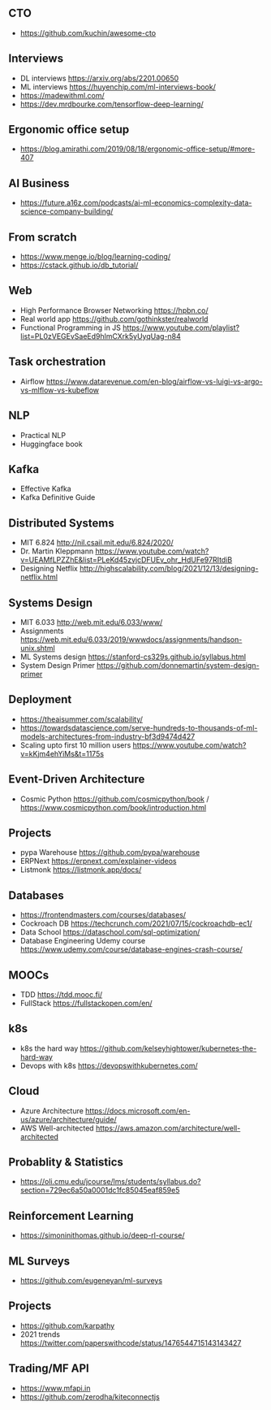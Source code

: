 ## CTO
  - https://github.com/kuchin/awesome-cto

## Interviews
  - DL interviews https://arxiv.org/abs/2201.00650
  - ML interviews https://huyenchip.com/ml-interviews-book/
  - https://madewithml.com/
  - https://dev.mrdbourke.com/tensorflow-deep-learning/
  
## Ergonomic office setup
  - https://blog.amirathi.com/2019/08/18/ergonomic-office-setup/#more-407

## AI Business
  - https://future.a16z.com/podcasts/ai-ml-economics-complexity-data-science-company-building/

## From scratch
  - https://www.menge.io/blog/learning-coding/
  - https://cstack.github.io/db_tutorial/
  
## Web
  - High Performance Browser Networking https://hpbn.co/
  - Real world app https://github.com/gothinkster/realworld
  - Functional Programming in JS https://www.youtube.com/playlist?list=PL0zVEGEvSaeEd9hlmCXrk5yUyqUag-n84

## Task orchestration
  - Airflow https://www.datarevenue.com/en-blog/airflow-vs-luigi-vs-argo-vs-mlflow-vs-kubeflow
  
## NLP

- Practical NLP
- Huggingface book

## Kafka
- Effective Kafka
- Kafka Definitive Guide

## Distributed Systems
- MIT 6.824 http://nil.csail.mit.edu/6.824/2020/
- Dr. Martin Kleppmann https://www.youtube.com/watch?v=UEAMfLPZZhE&list=PLeKd45zvjcDFUEv_ohr_HdUFe97RItdiB
- Designing Netflix http://highscalability.com/blog/2021/12/13/designing-netflix.html

## Systems Design
- MIT 6.033 http://web.mit.edu/6.033/www/
- Assignments https://web.mit.edu/6.033/2019/wwwdocs/assignments/handson-unix.shtml
- ML Systems design https://stanford-cs329s.github.io/syllabus.html
- System Design Primer https://github.com/donnemartin/system-design-primer

## Deployment
- https://theaisummer.com/scalability/
- https://towardsdatascience.com/serve-hundreds-to-thousands-of-ml-models-architectures-from-industry-bf3d9474d427
- Scaling upto first 10 million users https://www.youtube.com/watch?v=kKjm4ehYiMs&t=1175s

## Event-Driven Architecture
- Cosmic Python https://github.com/cosmicpython/book / https://www.cosmicpython.com/book/introduction.html
## Projects
- pypa Warehouse https://github.com/pypa/warehouse
- ERPNext https://erpnext.com/explainer-videos
- Listmonk https://listmonk.app/docs/

## Databases
- https://frontendmasters.com/courses/databases/
- Cockroach DB https://techcrunch.com/2021/07/15/cockroachdb-ec1/
- Data School https://dataschool.com/sql-optimization/
- Database Engineering Udemy course https://www.udemy.com/course/database-engines-crash-course/

## MOOCs
- TDD https://tdd.mooc.fi/
- FullStack https://fullstackopen.com/en/

## k8s
- k8s the hard way https://github.com/kelseyhightower/kubernetes-the-hard-way
- Devops with k8s https://devopswithkubernetes.com/

## Cloud
- Azure Architecture https://docs.microsoft.com/en-us/azure/architecture/guide/
- AWS Well-architected https://aws.amazon.com/architecture/well-architected

## Probablity & Statistics
- https://oli.cmu.edu/jcourse/lms/students/syllabus.do?section=729ec6a50a0001dc1fc85045eaf859e5

## Reinforcement Learning
- https://simoninithomas.github.io/deep-rl-course/

## ML Surveys
- https://github.com/eugeneyan/ml-surveys

## Projects
- https://github.com/karpathy
- 2021 trends https://twitter.com/paperswithcode/status/1476544715143143427

## Trading/MF API
- https://www.mfapi.in
- https://github.com/zerodha/kiteconnectjs
